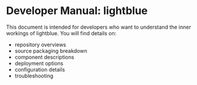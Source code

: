 # Developer Manual: lightblue
This document is intended for developers who want to understand the inner workings of lightblue.  You will find details on:
* repository overviews
* source packaging breakdown
* component descriptions
* deployment options
* configuration details
* troubleshooting
